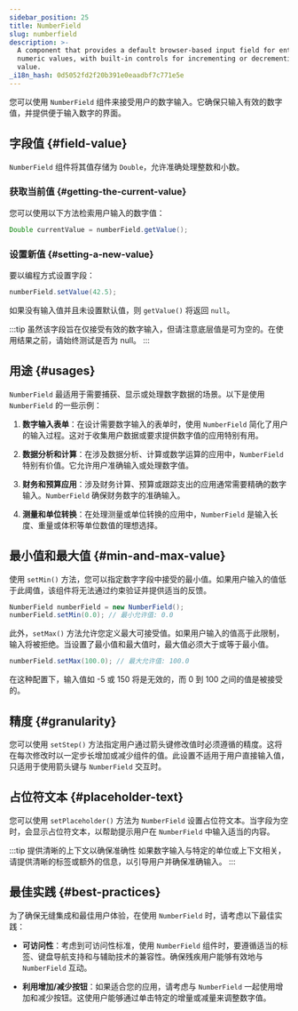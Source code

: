 ```yaml
---
sidebar_position: 25
title: NumberField
slug: numberfield
description: >-
  A component that provides a default browser-based input field for entering
  numeric values, with built-in controls for incrementing or decrementing the
  value.
_i18n_hash: 0d5052fd2f20b391e0eaadbf7c771e5e
---
```

<DocChip chip='shadow' />
<DocChip chip='name' label="dwc-field" />
<DocChip chip='since' label='23.02' />
<JavadocLink type="foundation" location="com/webforj/component/field/NumberField" top='true' />

<ParentLink parent="Field" />

您可以使用 `NumberField` 组件来接受用户的数字输入。它确保只输入有效的数字值，并提供便于输入数字的界面。

<ComponentDemo 
path='/webforj/numberfield?'
javaE='https://raw.githubusercontent.com/webforj/webforj-documentation/refs/heads/main/src/main/java/com/webforj/samples/views/fields/numberfield/NumberFieldView.java'
/>

## 字段值 {#field-value}

`NumberField` 组件将其值存储为 `Double`，允许准确处理整数和小数。

### 获取当前值 {#getting-the-current-value}

您可以使用以下方法检索用户输入的数字值：

```java
Double currentValue = numberField.getValue();
```

### 设置新值 {#setting-a-new-value}

要以编程方式设置字段：

```java
numberField.setValue(42.5);
```

如果没有输入值并且未设置默认值，则 `getValue()` 将返回 `null`。

:::tip
虽然该字段旨在仅接受有效的数字输入，但请注意底层值是可为空的。在使用结果之前，请始终测试是否为 null。
:::

## 用途 {#usages}

`NumberField` 最适用于需要捕获、显示或处理数字数据的场景。以下是使用 `NumberField` 的一些示例：

1. **数字输入表单**：在设计需要数字输入的表单时，使用 `NumberField` 简化了用户的输入过程。这对于收集用户数据或要求提供数字值的应用特别有用。

2. **数据分析和计算**：在涉及数据分析、计算或数学运算的应用中，`NumberField` 特别有价值。它允许用户准确输入或处理数字值。

3. **财务和预算应用**：涉及财务计算、预算或跟踪支出的应用通常需要精确的数字输入。`NumberField` 确保财务数字的准确输入。

4. **测量和单位转换**：在处理测量或单位转换的应用中，`NumberField` 是输入长度、重量或体积等单位数值的理想选择。

## 最小值和最大值 {#min-and-max-value}

使用 `setMin()` 方法，您可以指定数字字段中接受的最小值。如果用户输入的值低于此阈值，该组件将无法通过约束验证并提供适当的反馈。

```java
NumberField numberField = new NumberField();
numberField.setMin(0.0); // 最小允许值: 0.0
```

此外，`setMax()` 方法允许您定义最大可接受值。如果用户输入的值高于此限制，输入将被拒绝。当设置了最小值和最大值时，最大值必须大于或等于最小值。

```java
numberField.setMax(100.0); // 最大允许值: 100.0
```

在这种配置下，输入值如 -5 或 150 将是无效的，而 0 到 100 之间的值是被接受的。

## 精度 {#granularity}

您可以使用 `setStep()` 方法指定用户通过箭头键修改值时必须遵循的精度。这将在每次修改时以一定步长增加或减少组件的值。此设置不适用于用户直接输入值，只适用于使用箭头键与 `NumberField` 交互时。

## 占位符文本 {#placeholder-text}

您可以使用 `setPlaceholder()` 方法为 `NumberField` 设置占位符文本。当字段为空时，会显示占位符文本，以帮助提示用户在 `NumberField` 中输入适当的内容。

:::tip 提供清晰的上下文以确保准确性
如果数字输入与特定的单位或上下文相关，请提供清晰的标签或额外的信息，以引导用户并确保准确输入。
:::

## 最佳实践 {#best-practices}

为了确保无缝集成和最佳用户体验，在使用 `NumberField` 时，请考虑以下最佳实践：

- **可访问性**：考虑到可访问性标准，使用 `NumberField` 组件时，要遵循适当的标签、键盘导航支持和与辅助技术的兼容性。确保残疾用户能够有效地与 `NumberField` 互动。

- **利用增加/减少按钮**：如果适合您的应用，请考虑与 `NumberField` 一起使用增加和减少按钮。这使用户能够通过单击特定的增量或减量来调整数字值。
